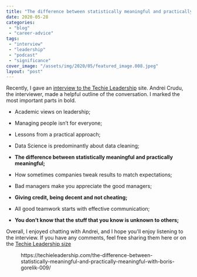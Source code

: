 ```yaml
---
title: "The difference between statistically meaningful and practically meaningful. An interview with me"
date: 2020-05-28
categories: 
 - "blog"
 - "career-advice"
tags: 
 - "interview"
 - "leadership"
 - "podcast"
 - "significance"
cover_image: "/assets/img/2020/05/featured_image.008.jpeg"
layout: "post"
---
```


<!-- wp:paragraph -->
Recently, I gave an [interview to the Techie Leadership](https://techieleadership.com/the-difference-between-statistically-meaningful-and-practically-meaningful-with-boris-gorelik-009/) site. Andrei Crudu, the interviewer, made a helpful outline of the conversation. I marked the most important parts in bold.


<!-- /wp:paragraph -->

<!-- wp:list -->
* Academic views on leadership;

* Managing people isn’t for everyone;

* Lessons from a practical approach;

* Data Science is predominantly about data cleaning;

* **The difference between statistically meaningful and practically meaningful;**

* How sometimes companies tweak results to match expectations;

* Bad managers make you appreciate the good managers;

* **Giving credit, being decent and not cheating;**

* All good teamwork starts with effective communication;

* **You don’t know that the stuff that you know is unknown to others;**


<!-- /wp:list -->

<!-- wp:paragraph -->
Overall, I enjoyed chatting with Andrei, and I hope you'll enjoy listening to the interview. If you have any comments, feel free sharing them here or on the [Techie Leadership size](https://techieleadership.com/the-difference-between-statistically-meaningful-and-practically-meaningful-with-boris-gorelik-009/)


<!-- /wp:paragraph -->

<!-- wp:embed {"url":"https:\/\/techieleadership.com\/the-difference-between-statistically-meaningful-and-practically-meaningful-with-boris-gorelik-009\/","type":"wp-embed","providerNameSlug":"","className":""} -->
<figure class="wp-block-embed is-type-wp-embed"><div class="wp-block-embed__wrapper">
https://techieleadership.com/the-difference-between-statistically-meaningful-and-practically-meaningful-with-boris-gorelik-009/
</div></figure>
<!-- /wp:embed -->
